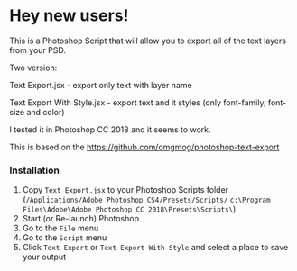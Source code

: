 # Hey new users!

This is a Photoshop Script that will allow you to export all of the text layers from your PSD. 

Two version: 

Text Export.jsx - export only text with layer name

Text Export With Style.jsx - export text and it styles (only font-family, font-size and color) 

I tested it in Photoshop CC 2018 and it seems to work.

This is based on the https://github.com/omgmog/photoshop-text-export

### Installation

1. Copy `Text Export.jsx` to your Photoshop Scripts folder (`/Applications/Adobe Photoshop CS4/Presets/Scripts/` `c:\Program Files\Adobe\Adobe Photoshop CC 2018\Presets\Scripts\`)
2. Start (or Re-launch) Photoshop
3. Go to the `File` menu
4. Go to the `Script` menu
5. Click `Text Export` or `Text Export With Style` and select a place to save your output
